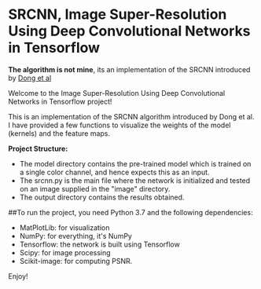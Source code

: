 # SRCNN, Image Super-Resolution Using Deep Convolutional Networks in Tensorflow

**The algorithm is not mine**, its an implementation of the SRCNN introduced by [Dong et al](https://arxiv.org/pdf/1501.00092.pdf)

Welcome to the Image Super-Resolution Using Deep Convolutional Networks in Tensorflow project!

This is an implementation of the SRCNN algorithm introduced by Dong et al. I have provided a few functions to visualize the weights of the model (kernels) and the feature maps.

**Project Structure:**

- The model directory contains the pre-trained model which is trained on a single color channel, and hence expects this as an input.
- The srcnn.py is the main file where the network is initialized and tested on an image supplied in the "image" directory.
- The output directory contains the results obtained.

##To run the project, you need Python 3.7 and the following dependencies:

- MatPlotLib: for visualization
- NumPy: for everything, it's NumPy
- Tensorflow: the network is built using Tensorflow
- Scipy: for image processing
- Scikit-image: for computing PSNR.

Enjoy!
